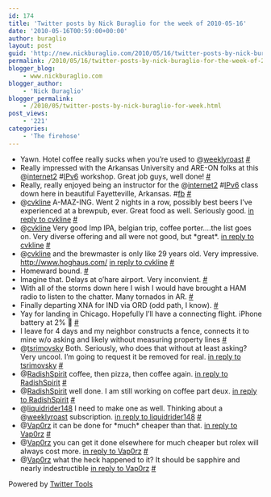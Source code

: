 ```yaml
---
id: 174
title: 'Twitter posts by Nick Buraglio for the week of 2010-05-16'
date: '2010-05-16T00:59:00+00:00'
author: buraglio
layout: post
guid: 'http://new.nickburaglio.com/2010/05/16/twitter-posts-by-nick-buraglio-for-the-week-of-2010-05-16/'
permalink: /2010/05/16/twitter-posts-by-nick-buraglio-for-the-week-of-2010-05-16/
blogger_blog:
    - www.nickburaglio.com
blogger_author:
    - 'Nick Buraglio'
blogger_permalink:
    - /2010/05/twitter-posts-by-nick-buraglio-for-week.html
post_views:
    - '221'
categories:
    - 'The firehose'
---
```


- Yawn. Hotel coffee really sucks when you’re used to @[weeklyroast](http://twitter.com/weeklyroast) [\#](http://twitter.com/buraglio/statuses/13848496867)
- Really impressed with the Arkansas University and ARE-ON folks at this @[internet2](http://twitter.com/internet2) #[IPv6](http://search.twitter.com/search?q=%23IPv6) workshop. Great job guys, well done! [\#](http://twitter.com/buraglio/statuses/13891189836)
- Really, really enjoyed being an instructor for the @[internet2](http://twitter.com/internet2) #[IPv6](http://search.twitter.com/search?q=%23IPv6) class down here in beautiful Fayetteville, Arkansas. #[fb](http://search.twitter.com/search?q=%23fb) [\#](http://twitter.com/buraglio/statuses/13891487714)
- @[cvkline](http://twitter.com/cvkline) A-MAZ-ING. Went 2 nights in a row, possibly best beers I’ve experienced at a brewpub, ever. Great food as well. Seriously good. [in reply to cvkline](http://twitter.com/cvkline/statuses/13891590242) [\#](http://twitter.com/buraglio/statuses/13891836994)
- @[cvkline](http://twitter.com/cvkline) Very good Imp IPA, belgian trip, coffee porter….the list goes on. Very diverse offering and all were not good, but \*great\*. [in reply to cvkline](http://twitter.com/cvkline/statuses/13891590242) [\#](http://twitter.com/buraglio/statuses/13891936935)
- @[cvkline](http://twitter.com/cvkline) and the brewmaster is only like 29 years old. Very impressive. <http://www.hoghaus.com/> [in reply to cvkline](http://twitter.com/cvkline/statuses/13891590242) [\#](http://twitter.com/buraglio/statuses/13892028442)
- Homeward bound. [\#](http://twitter.com/buraglio/statuses/13908528256)
- Imagine that. Delays at o’hare airport. Very inconvient. [\#](http://twitter.com/buraglio/statuses/13911222700)
- With all of the storms down here I wish I would have brought a HAM radio to listen to the chatter. Many tornados in AR. [\#](http://twitter.com/buraglio/statuses/13911529063)
- Finally departing XNA for IND via ORD (odd path, I know). [\#](http://twitter.com/buraglio/statuses/13915670561)
- Yay for landing in Chicago. Hopefully I’ll have a connecting flight. iPhone battery at 2% 🙁 [\#](http://twitter.com/buraglio/statuses/13921089784)
- I leave for 4 days and my neighbor constructs a fence, connects it to mine w/o asking and likely without measuring property lines [\#](http://twitter.com/buraglio/statuses/13934228316)
- @[tsrimovsky](http://twitter.com/tsrimovsky) Both. Seriously, who does that without at least asking? Very uncool. I’m going to request it be removed for real. [in reply to tsrimovsky](http://twitter.com/tsrimovsky/statuses/13935982970) [\#](http://twitter.com/buraglio/statuses/13938130699)
- @[RadishSpirit](http://twitter.com/RadishSpirit) coffee, then pizza, then coffee again. [in reply to RadishSpirit](http://twitter.com/RadishSpirit/statuses/14037370474) [\#](http://twitter.com/buraglio/statuses/14042548496)
- @[RadishSpirit](http://twitter.com/RadishSpirit) well done. I am still working on coffee part deux. [in reply to RadishSpirit](http://twitter.com/RadishSpirit/statuses/14042699799) [\#](http://twitter.com/buraglio/statuses/14046343006)
- @[liquidrider148](http://twitter.com/liquidrider148) I need to make one as well. Thinking about a @[weeklyroast](http://twitter.com/weeklyroast) subscription. [in reply to liquidrider148](http://twitter.com/liquidrider148/statuses/14046128261) [\#](http://twitter.com/buraglio/statuses/14046377924)
- @[Vap0rz](http://twitter.com/Vap0rz) it can be done for \*much\* cheaper than that. [in reply to Vap0rz](http://twitter.com/Vap0rz/statuses/14054857548) [\#](http://twitter.com/buraglio/statuses/14056152874)
- @[Vap0rz](http://twitter.com/Vap0rz) you can get it done elsewhere for much cheaper but rolex will always cost more. [in reply to Vap0rz](http://twitter.com/Vap0rz/statuses/14056919544) [\#](http://twitter.com/buraglio/statuses/14057491377)
- @[Vap0rz](http://twitter.com/Vap0rz) what the heck happened to it? It should be sapphire and nearly indestructible [in reply to Vap0rz](http://twitter.com/Vap0rz/statuses/14056919544) [\#](http://twitter.com/buraglio/statuses/14057526708)

Powered by [Twitter Tools](http://alexking.org/projects/wordpress)
